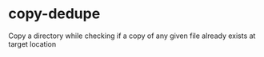 # copy-dedupe
Copy a directory while checking if a copy of any given file already exists at target location
